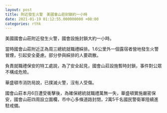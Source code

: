 ```yaml
---
layout: post
title: 附近發生火警　美國會山莊封鎖約一小時
date: 2021-01-19 01:12:55.000000000 +08:00
categories: rthk
---
```


美國國會山莊附近發生火警，國會設施封鎖大約一小時。

當時國會山莊附近正為周三總統就職禮綵排。1.6公里外一個露宿者營地發生火警冒煙，引起安全憂慮。部分參與綵排的人要疏散。

負責就職禮保安的特工處說，為了安全起見，國會山莊設施暫時封鎖，事件對公眾不構成危險。

華盛頓市消防局說，已撲滅火警，沒有人受傷。

國會山莊本月6日遭受衝擊後，為確保總統就職禮萬無一失，華盛頓實施嚴密保安，國會山莊四周設立圍欄，市中心多條道路封閉，2萬5千名國民警衛軍陸續進駐戒備。
